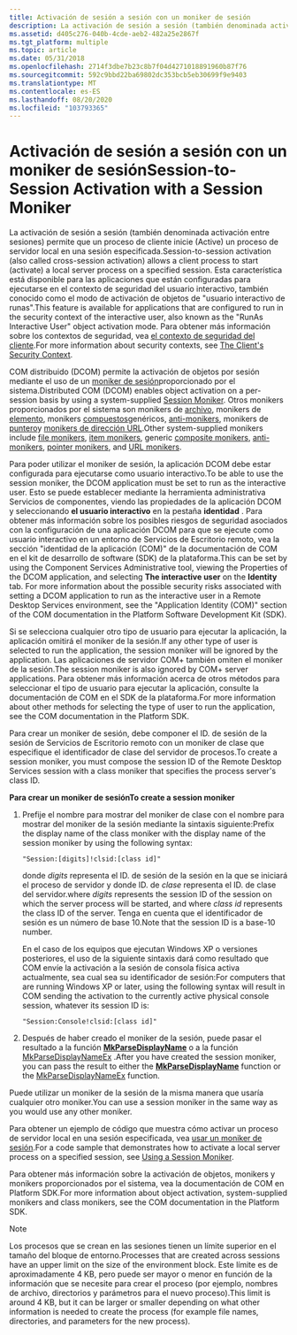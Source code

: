 ```yaml
---
title: Activación de sesión a sesión con un moniker de sesión
description: La activación de sesión a sesión (también denominada activación entre sesiones) permite que un proceso de cliente inicie (Active) un proceso de servidor local en una sesión especificada.
ms.assetid: d405c276-040b-4cde-aeb2-482a25e2867f
ms.tgt_platform: multiple
ms.topic: article
ms.date: 05/31/2018
ms.openlocfilehash: 2714f3dbe7b23c8b7f04d4271018891960b87f76
ms.sourcegitcommit: 592c9bbd22ba69802dc353bcb5eb30699f9e9403
ms.translationtype: MT
ms.contentlocale: es-ES
ms.lasthandoff: 08/20/2020
ms.locfileid: "103793365"
---
```

# <a name="session-to-session-activation-with-a-session-moniker"></a><span data-ttu-id="a44b9-103">Activación de sesión a sesión con un moniker de sesión</span><span class="sxs-lookup"><span data-stu-id="a44b9-103">Session-to-Session Activation with a Session Moniker</span></span>

<span data-ttu-id="a44b9-104">La activación de sesión a sesión (también denominada activación entre sesiones) permite que un proceso de cliente inicie (Active) un proceso de servidor local en una sesión especificada.</span><span class="sxs-lookup"><span data-stu-id="a44b9-104">Session-to-session activation (also called cross-session activation) allows a client process to start (activate) a local server process on a specified session.</span></span> <span data-ttu-id="a44b9-105">Esta característica está disponible para las aplicaciones que están configuradas para ejecutarse en el contexto de seguridad del usuario interactivo, también conocido como el modo de activación de objetos de "usuario interactivo de runas".</span><span class="sxs-lookup"><span data-stu-id="a44b9-105">This feature is available for applications that are configured to run in the security context of the interactive user, also known as the "RunAs Interactive User" object activation mode.</span></span> <span data-ttu-id="a44b9-106">Para obtener más información sobre los contextos de seguridad, vea [el contexto de seguridad del cliente](/windows/desktop/SecAuthZ/the-client-security-context).</span><span class="sxs-lookup"><span data-stu-id="a44b9-106">For more information about security contexts, see [The Client's Security Context](/windows/desktop/SecAuthZ/the-client-security-context).</span></span>

<span data-ttu-id="a44b9-107">COM distribuido (DCOM) permite la activación de objetos por sesión mediante el uso de un [moniker de sesión](session-monikers.md)proporcionado por el sistema.</span><span class="sxs-lookup"><span data-stu-id="a44b9-107">Distributed COM (DCOM) enables object activation on a per-session basis by using a system-supplied [Session Moniker](session-monikers.md).</span></span> <span data-ttu-id="a44b9-108">Otros monikers proporcionados por el sistema son monikers de [archivo](../com/file-monikers.md), monikers de [elemento](../com/item-monikers.md), monikers [compuestos](../com/composite-monikers.md)genéricos, [anti-monikers](../com/anti-monikers.md), monikers de [puntero](../com/pointer-monikers.md)y [monikers de dirección URL](../com/url-monikers.md).</span><span class="sxs-lookup"><span data-stu-id="a44b9-108">Other system-supplied monikers include [file monikers](../com/file-monikers.md), [item monikers](../com/item-monikers.md), generic [composite monikers](../com/composite-monikers.md), [anti-monikers](../com/anti-monikers.md), [pointer monikers](../com/pointer-monikers.md), and [URL monikers](../com/url-monikers.md).</span></span>

<span data-ttu-id="a44b9-109">Para poder utilizar el moniker de sesión, la aplicación DCOM debe estar configurada para ejecutarse como usuario interactivo.</span><span class="sxs-lookup"><span data-stu-id="a44b9-109">To be able to use the session moniker, the DCOM application must be set to run as the interactive user.</span></span> <span data-ttu-id="a44b9-110">Esto se puede establecer mediante la herramienta administrativa Servicios de componentes, viendo las propiedades de la aplicación DCOM y seleccionando **el usuario interactivo** en la pestaña **identidad** . Para obtener más información sobre los posibles riesgos de seguridad asociados con la configuración de una aplicación DCOM para que se ejecute como usuario interactivo en un entorno de Servicios de Escritorio remoto, vea la sección "identidad de la aplicación (COM)" de la documentación de COM en el kit de desarrollo de software (SDK) de la plataforma.</span><span class="sxs-lookup"><span data-stu-id="a44b9-110">This can be set by using the Component Services Administrative tool, viewing the Properties of the DCOM application, and selecting **The interactive user** on the **Identity** tab. For more information about the possible security risks associated with setting a DCOM application to run as the interactive user in a Remote Desktop Services environment, see the "Application Identity (COM)" section of the COM documentation in the Platform Software Development Kit (SDK).</span></span>

<span data-ttu-id="a44b9-111">Si se selecciona cualquier otro tipo de usuario para ejecutar la aplicación, la aplicación omitirá el moniker de la sesión.</span><span class="sxs-lookup"><span data-stu-id="a44b9-111">If any other type of user is selected to run the application, the session moniker will be ignored by the application.</span></span> <span data-ttu-id="a44b9-112">Las aplicaciones de servidor COM+ también omiten el moniker de la sesión.</span><span class="sxs-lookup"><span data-stu-id="a44b9-112">The session moniker is also ignored by COM+ server applications.</span></span> <span data-ttu-id="a44b9-113">Para obtener más información acerca de otros métodos para seleccionar el tipo de usuario para ejecutar la aplicación, consulte la documentación de COM en el SDK de la plataforma.</span><span class="sxs-lookup"><span data-stu-id="a44b9-113">For more information about other methods for selecting the type of user to run the application, see the COM documentation in the Platform SDK.</span></span>

<span data-ttu-id="a44b9-114">Para crear un moniker de sesión, debe componer el ID. de sesión de la sesión de Servicios de Escritorio remoto con un moniker de clase que especifique el identificador de clase del servidor de procesos.</span><span class="sxs-lookup"><span data-stu-id="a44b9-114">To create a session moniker, you must compose the session ID of the Remote Desktop Services session with a class moniker that specifies the process server's class ID.</span></span>

<span data-ttu-id="a44b9-115">**Para crear un moniker de sesión**</span><span class="sxs-lookup"><span data-stu-id="a44b9-115">**To create a session moniker**</span></span>

1.  <span data-ttu-id="a44b9-116">Prefije el nombre para mostrar del moniker de clase con el nombre para mostrar del moniker de la sesión mediante la sintaxis siguiente:</span><span class="sxs-lookup"><span data-stu-id="a44b9-116">Prefix the display name of the class moniker with the display name of the session moniker by using the following syntax:</span></span>

    ``` syntax
    "Session:[digits]!clsid:[class id]"
    ```

    <span data-ttu-id="a44b9-117">donde *digits* representa el ID. de sesión de la sesión en la que se iniciará el proceso de servidor y donde ID. de *clase* representa el ID. de clase del servidor.</span><span class="sxs-lookup"><span data-stu-id="a44b9-117">where *digits* represents the session ID of the session on which the server process will be started, and where *class id* represents the class ID of the server.</span></span> <span data-ttu-id="a44b9-118">Tenga en cuenta que el identificador de sesión es un número de base 10.</span><span class="sxs-lookup"><span data-stu-id="a44b9-118">Note that the session ID is a base-10 number.</span></span>

    <span data-ttu-id="a44b9-119">En el caso de los equipos que ejecutan Windows XP o versiones posteriores, el uso de la siguiente sintaxis dará como resultado que COM envíe la activación a la sesión de consola física activa actualmente, sea cual sea su identificador de sesión:</span><span class="sxs-lookup"><span data-stu-id="a44b9-119">For computers that are running Windows XP or later, using the following syntax will result in COM sending the activation to the currently active physical console session, whatever its session ID is:</span></span>

    ``` syntax
    "Session:Console!clsid:[class id]"
    ```

2.  <span data-ttu-id="a44b9-120">Después de haber creado el moniker de la sesión, puede pasar el resultado a la función [**MkParseDisplayName**](/windows/desktop/api/objbase/nf-objbase-mkparsedisplayname) o a la función [MkParseDisplayNameEx](/previous-versions/windows/internet-explorer/ie-developer/platform-apis/ms775113(v=vs.85)) .</span><span class="sxs-lookup"><span data-stu-id="a44b9-120">After you have created the session moniker, you can pass the result to either the [**MkParseDisplayName**](/windows/desktop/api/objbase/nf-objbase-mkparsedisplayname) function or the [MkParseDisplayNameEx](/previous-versions/windows/internet-explorer/ie-developer/platform-apis/ms775113(v=vs.85)) function.</span></span>

<span data-ttu-id="a44b9-121">Puede utilizar un moniker de la sesión de la misma manera que usaría cualquier otro moniker.</span><span class="sxs-lookup"><span data-stu-id="a44b9-121">You can use a session moniker in the same way as you would use any other moniker.</span></span>

<span data-ttu-id="a44b9-122">Para obtener un ejemplo de código que muestra cómo activar un proceso de servidor local en una sesión especificada, vea [usar un moniker de sesión](using-a-session-moniker.md).</span><span class="sxs-lookup"><span data-stu-id="a44b9-122">For a code sample that demonstrates how to activate a local server process on a specified session, see [Using a Session Moniker](using-a-session-moniker.md).</span></span>

<span data-ttu-id="a44b9-123">Para obtener más información sobre la activación de objetos, monikers y monikers proporcionados por el sistema, vea la documentación de COM en Platform SDK.</span><span class="sxs-lookup"><span data-stu-id="a44b9-123">For more information about object activation, system-supplied monikers and class monikers, see the COM documentation in the Platform SDK.</span></span>

> [!Note]  
> <span data-ttu-id="a44b9-124">Los procesos que se crean en las sesiones tienen un límite superior en el tamaño del bloque de entorno.</span><span class="sxs-lookup"><span data-stu-id="a44b9-124">Processes that are created across sessions have an upper limit on the size of the environment block.</span></span> <span data-ttu-id="a44b9-125">Este límite es de aproximadamente 4 KB, pero puede ser mayor o menor en función de la información que se necesite para crear el proceso (por ejemplo, nombres de archivo, directorios y parámetros para el nuevo proceso).</span><span class="sxs-lookup"><span data-stu-id="a44b9-125">This limit is around 4 KB, but it can be larger or smaller depending on what other information is needed to create the process (for example file names, directories, and parameters for the new process).</span></span>

 

 

 